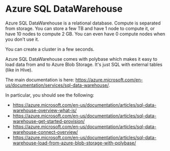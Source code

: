 # Azure SQL DataWarehouse

Azure SQL DataWarehouse is a relational database.
Compute is separated from storage. You can store a few TB and have 1 node to compute it, or have 10 nodes to compute 2 GB.
You can even have 0 compute nodes when you don't use it. 

You can create a cluster in a few seconds.

Azure SQL DataWarehouse comes with polybase which makes it easy to load data from and to Azure Blob Storage. It's just SQL with external tables (like in Hive).

The main documentation is here: <https://azure.microsoft.com/en-us/documentation/services/sql-data-warehouse/>.

In particular, you should see the following: 
- <https://azure.microsoft.com/en-us/documentation/articles/sql-data-warehouse-overview-what-is/>
- <https://azure.microsoft.com/en-us/documentation/articles/sql-data-warehouse-get-started-provision/>
- <https://azure.microsoft.com/en-us/documentation/articles/sql-data-warehouse-connect-overview/>
- <https://azure.microsoft.com/en-us/documentation/articles/sql-data-warehouse-load-from-azure-blob-storage-with-polybase/>
